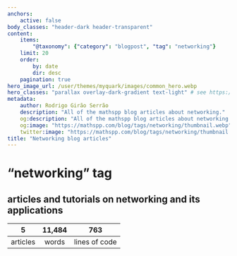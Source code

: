 ```yaml
---
anchors:
    active: false
body_classes: "header-dark header-transparent"
content:
    items:
        "@taxonomy": {"category": "blogpost", "tag": "networking"}
    limit: 20
    order:
        by: date
        dir: desc
    pagination: true
hero_image_url: /user/themes/myquark/images/common_hero.webp
hero_classes: "parallax overlay-dark-gradient text-light" # see https://demo.getgrav.org/blog-skeleton/blog/hero-classes
metadata:
    author: Rodrigo Girão Serrão
    description: "All of the mathspp blog articles about networking."
    og:description: "All of the mathspp blog articles about networking."
    og:image: "https://mathspp.com/blog/tags/networking/thumbnail.webp"
    twitter:image: "https://mathspp.com/blog/tags/networking/thumbnail.webp"
title: "Networking blog articles"
---
```


# “networking” tag


## articles and tutorials on networking and its applications



<table class="stats-table">
    <thead>
        <tr>
            <th style="text-align: center;">5</th>
            <th style="text-align: center;">11,484</th>
            <th style="text-align: center;">763</th>
        </tr>
    </thead>
    <tbody>
        <tr>
            <td style="text-align: center;">articles</td>
            <td style="text-align: center;">words</td>
            <td style="text-align: center;">lines of code</td>
        </tr>
    </tbody>
</table>